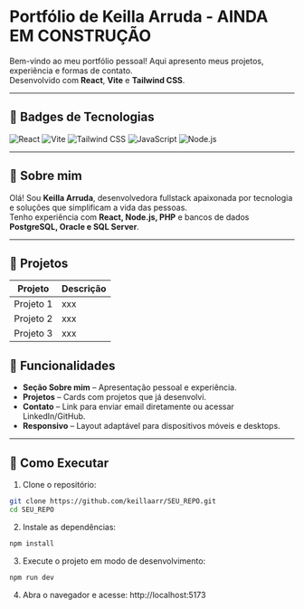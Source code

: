 # Portfólio de Keilla Arruda - AINDA EM CONSTRUÇÃO

Bem-vindo ao meu portfólio pessoal! Aqui apresento meus projetos, experiência e formas de contato.  
Desenvolvido com **React**, **Vite** e **Tailwind CSS**.

---

## 🔹 Badges de Tecnologias

![React](https://img.shields.io/badge/React-61DAFB?style=for-the-badge&logo=react&logoColor=black)
![Vite](https://img.shields.io/badge/Vite-646CFF?style=for-the-badge&logo=vite&logoColor=white)
![Tailwind CSS](https://img.shields.io/badge/Tailwind_CSS-38B2AC?style=for-the-badge&logo=tailwind-css&logoColor=white)
![JavaScript](https://img.shields.io/badge/JavaScript-F7DF1E?style=for-the-badge&logo=javascript&logoColor=black)
![Node.js](https://img.shields.io/badge/Node.js-339933?style=for-the-badge&logo=node.js&logoColor=white)

---

## 🔹 Sobre mim

Olá! Sou **Keilla Arruda**, desenvolvedora fullstack apaixonada por tecnologia e soluções que simplificam a vida das pessoas.  
Tenho experiência com **React, Node.js, PHP** e bancos de dados **PostgreSQL, Oracle e SQL Server**.

---

## 🔹 Projetos

| Projeto | Descrição |  
|---------|-----------|
| Projeto 1 | xxx |
| Projeto 2 | xxx |
| Projeto 3 | xxx |



## 🔹 Funcionalidades

- **Seção Sobre mim** – Apresentação pessoal e experiência.
- **Projetos** – Cards com projetos que já desenvolvi.
- **Contato** – Link para enviar email diretamente ou acessar LinkedIn/GitHub.
- **Responsivo** – Layout adaptável para dispositivos móveis e desktops.

---

## 🔹 Como Executar

1. Clone o repositório:

```bash
git clone https://github.com/keillaarr/SEU_REPO.git
cd SEU_REPO
````
2. Instale as dependências:
   
```bash
npm install
````

3. Execute o projeto em modo de desenvolvimento:

```bash
npm run dev
````
4. Abra o navegador e acesse:
http://localhost:5173

